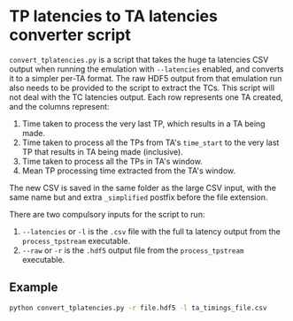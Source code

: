 # TP latencies to TA latencies converter script

`convert_tplatencies.py` is a script that takes the huge ta latencies CSV output when running the emulation with `--latencies` enabled, and converts it to a simpler per-TA format. The raw HDF5 output from that emulation run also needs to be provided to the script to extract the TCs. This script will not deal with the TC latencies output. Each row represents one TA created, and the columns represent:

1. Time taken to process the very last TP, which results in a TA being made.
2. Time taken to process all the TPs from TA's `time_start` to the very last TP that results in TA being made (inclusive).
3. Time taken to process all the TPs in TA's window.
4. Mean TP processing time extracted from the TA's window.

The new CSV is saved in the same folder as the large CSV input, with the same name but and extra `_simplified` postfix before the file extension.

There are two compulsory inputs for the script to run:

1. `--latencies` or `-l` is the `.csv` file with the full ta latency output from the `process_tpstream` executable.
2. `--raw` or `-r` is the `.hdf5` output file from the `process_tpstream` executable.

## Example
```bash
python convert_tplatencies.py -r file.hdf5 -l ta_timings_file.csv
```
